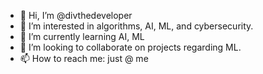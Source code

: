 - 👋 Hi, I’m @divthedeveloper
- 👀 I’m interested in algorithms, AI, ML, and cybersecurity.
- 🌱 I’m currently learning AI, ML
- 💞️ I’m looking to collaborate on projects regarding ML.
- 📫 How to reach me: just @ me

<!---
divthedeveloper/divthedeveloper is a ✨ special ✨ repository because its `README.md` (this file) appears on your GitHub profile.
You can click the Preview link to take a look at your changes.
--->
